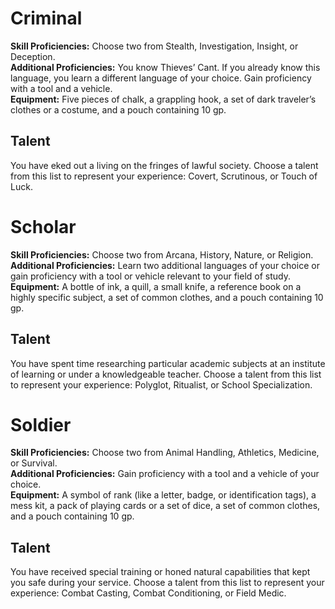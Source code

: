 # Criminal
**Skill Proficiencies:** Choose two from Stealth, Investigation, Insight, or Deception.  
**Additional Proficiencies:** You know Thieves’ Cant. If you already know this language, you learn a different language of your choice. Gain proficiency with a tool and a vehicle.  
**Equipment:** Five pieces of chalk, a grappling hook, a set of dark traveler’s clothes or a costume, and a pouch containing 10 gp.
## Talent
You have eked out a living on the fringes of lawful society. Choose a talent from this list to represent your experience: Covert, Scrutinous, or Touch of Luck.
# Scholar
**Skill Proficiencies:** Choose two from Arcana, History, Nature, or Religion.  
**Additional Proficiencies:** Learn two additional languages of your choice or gain proficiency with a tool or vehicle relevant to your field of study.  
**Equipment:** A bottle of ink, a quill, a small knife, a reference book on a highly specific subject, a set of common clothes, and a pouch containing 10 gp.
## Talent
You have spent time researching particular academic subjects at an institute of learning or under a knowledgeable teacher. Choose a talent from this list to represent your experience: Polyglot, Ritualist, or School Specialization.
# Soldier
**Skill Proficiencies:** Choose two from Animal Handling, Athletics, Medicine, or Survival.  
**Additional Proficiencies:** Gain proficiency with a tool and a vehicle of your choice.  
**Equipment:** A symbol of rank (like a letter, badge, or identification tags), a mess kit, a pack of playing cards or a set of dice, a set of common clothes, and a pouch containing 10 gp.
## Talent
You have received special training or honed natural capabilities that kept you safe during your service. Choose a talent from this list to represent your experience: Combat Casting, Combat Conditioning, or Field Medic.